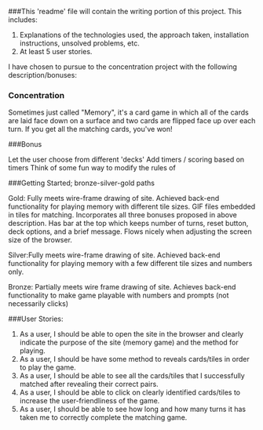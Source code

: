 ###This 'readme' file will contain the writing portion of this project. This includes:
1) Explanations of the technologies used, the approach taken, installation instructions, unsolved problems, etc.
2) At least 5 user stories.

I have chosen to pursue to the concentration project with the following description/bonuses:

### Concentration

Sometimes just called "Memory", it's a card game in which all of the cards are laid face down on a surface and two cards are flipped face up over each turn. If you get all the matching cards, you've won!

###Bonus

Let the user choose from different 'decks'
Add timers / scoring based on timers
Think of some fun way to modify the rules of

###Getting Started; bronze-silver-gold paths

Gold: Fully meets wire-frame drawing of site. Achieved back-end functionality for playing memory with different tile sizes. GIF files embedded in tiles for matching. Incorporates all three bonuses proposed in above description. Has bar at the top  which keeps number of turns, reset button, deck options, and a brief message. Flows nicely when adjusting the screen size of the browser.

Silver:Fully meets wire-frame drawing of site. Achieved back-end functionality for playing memory with a few different tile sizes and numbers only.

Bronze: Partially meets wire frame drawing of site. Achieves back-end functionality to make game playable with numbers and prompts (not necessarily clicks)

###User Stories:
1) As a user, I should be able to open the site in the browser and clearly indicate the purpose of the site (memory game) and the method for playing.
2) As a user, I should be have some method to reveals cards/tiles in order to play the game.
3) As a user, I should be able to see all the cards/tiles that I successfully matched after revealing their correct pairs.
4) As a user, I should be able to click on clearly identified cards/tiles to increase the user-friendliness of the game.
5) As a user, I should be able to see how long and how many turns it has taken me to correctly complete the matching game.
